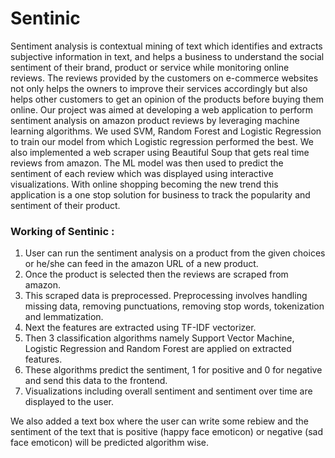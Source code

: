 # Sentinic

Sentiment analysis is contextual mining of text which identifies and extracts subjective information in text, and helps a business to understand the social sentiment of their brand, product or service while monitoring online reviews. The reviews provided by the customers on e-commerce websites not only helps the owners to improve their services accordingly but also helps other customers to get an opinion of the products before buying them online. Our project was aimed at developing a web application to perform sentiment analysis on amazon product reviews by leveraging machine learning algorithms. We used SVM, Random Forest and Logistic Regression to train our model from which Logistic regression performed the best. We also implemented a web scraper using Beautiful Soup that gets real time reviews from amazon. The ML model was then used to predict the sentiment of each review which was displayed using interactive visualizations. With online shopping becoming the new trend this application is a one stop solution for business to track the popularity and sentiment of their product. 
### Working of Sentinic :
1. User can run the sentiment analysis on a product from the given choices or he/she can feed 
in the amazon URL of a new product. <br>
2. Once the product is selected then the reviews are scraped from amazon. <br>
3. This scraped data is preprocessed. Preprocessing involves handling missing data, removing 
punctuations, removing stop words, tokenization and lemmatization. <br>
4. Next the features are extracted using TF-IDF vectorizer. <br>
5. Then 3 classification algorithms namely Support Vector Machine, Logistic Regression and 
Random Forest are applied on extracted features. <br>
6. These algorithms predict the sentiment, 1 for positive and 0 for negative and send this data 
to the frontend. <br>
7. Visualizations including overall sentiment and sentiment over time are displayed to the 
user. <br>

We also added a text box where the user can write some rebiew and the sentiment of the text that is positive (happy face emoticon) or negative (sad face emoticon) will be predicted algorithm wise. 
